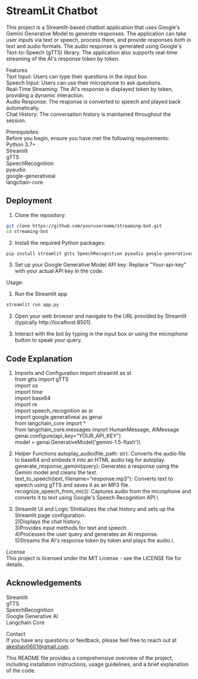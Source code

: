 
# StreamLit Chatbot

This project is a Streamlit-based chatbot application that uses Google's Gemini Generative Model to generate responses. The application can take user inputs via text or speech, process them, and provide responses both in text and audio formats. The audio response is generated using Google's Text-to-Speech (gTTS) library. The application also supports real-time streaming of the AI's response token by token.

Features\
Text Input: Users can type their questions in the input box.\
Speech Input: Users can use their microphone to ask questions.\
Real-Time Streaming: The AI's response is displayed token by token, providing a dynamic interaction.\
Audio Response: The response is converted to speech and played back automatically.\
Chat History: The conversation history is maintained throughout the session.


Prerequisites:\
Before you begin, ensure you have met the following requirements:\
Python 3.7+\
Streamlit\
gTTS\
SpeechRecognition\
pyaudio\
google-generativeai\
langchain-core






## Deployment

1) Clone the repository:
```bash
git clone https://github.com/yourusername/streaming-bot.git 
cd streaming-bot
```

2) Install the required Python packages:

```bash
pip install streamlit gtts SpeechRecognition pyaudio google-generativeai langchain-core
```


3) Set up your Google Generative Model API key:
Replace "Your-api-key" with your actual API key in the code.

Usage:
1) Run the Streamlit app
```bash
streamlit run app.py
```

2) Open your web browser and navigate to the URL provided by Streamlit (typically http://localhost:8501).

3) Interact with the bot by typing in the input box or using the microphone button to speak your query.

## Code Explanation

1) Imports and Configuration
import streamlit as st\
from gtts import gTTS\
import os\
import time\
import base64\
import re\
import speech_recognition as sr\
import google.generativeai as genai\
from langchain_core import *\
from langchain_core.messages import HumanMessage, AIMessage\
genai.configure(api_key="YOUR_API_KEY")\
model = genai.GenerativeModel('gemini-1.5-flash')\

2) Helper Functions
autoplay_audio(file_path: str): Converts the audio file to base64 and embeds it into an HTML audio tag for autoplay.\
generate_response_gemini(query): Generates a response using the Gemini model and cleans the text.\
text_to_speech(text, filename="response.mp3"): Converts text to speech using gTTS and saves it as an MP3 file.\
recognize_speech_from_mic(): Captures audio from the microphone and converts it to text using Google's Speech Recognition API.\

3) Streamlit UI and Logic
1)Initializes the chat history and sets up the Streamlit page configuration.\
2)Displays the chat history.\
3)Provides input methods for text and speech.\
4)Processes the user query and generates an AI response.\
5)Streams the AI's response token by token and plays the audio.\

License\
This project is licensed under the MIT License - see the LICENSE file for details.

## Acknowledgements
Streamlit\
gTTS\
SpeechRecognition\
Google Generative AI\
Langchain Core

Contact\
If you have any questions or feedback, please feel free to reach out at akeshav0601@gmail.com.

This README file provides a comprehensive overview of the project, including installation instructions, usage guidelines, and a brief explanation of the code.
